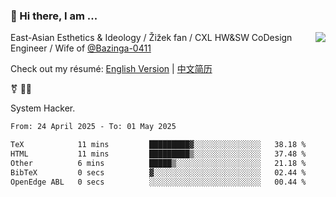 ### 👋 Hi there, I am ...

<img align="right" src="https://github-readme-stats.vercel.app/api?username=vickiegpt&show_icons=true&icon_color=0366d6&bg_color=ffffff&hide_title=true" />

East-Asian Esthetics & Ideology / Žižek fan / CXL HW&SW CoDesign Engineer / Wife of [@Bazinga-0411](https://bazinga-0411.github.io/)

Check out my résumé: [English Version](http://asplos.dev/) | [中文简历](http://asplos.dev/CN.html)

⚧️ 
🏳️‍⚧️ 

System Hacker.


<!--START_SECTION:waka-->

```txt
From: 24 April 2025 - To: 01 May 2025

TeX            11 mins         █████████▓░░░░░░░░░░░░░░░   38.18 %
HTML           11 mins         █████████▒░░░░░░░░░░░░░░░   37.48 %
Other          6 mins          █████▒░░░░░░░░░░░░░░░░░░░   21.18 %
BibTeX         0 secs          ▓░░░░░░░░░░░░░░░░░░░░░░░░   02.44 %
OpenEdge ABL   0 secs          ░░░░░░░░░░░░░░░░░░░░░░░░░   00.44 %
```

<!--END_SECTION:waka-->
